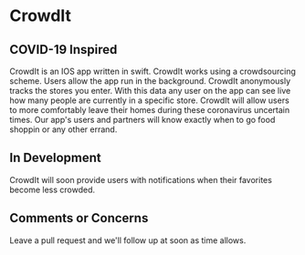 # CrowdIt
## COVID-19 Inspired

CrowdIt is an IOS app written in swift. CrowdIt works using a crowdsourcing scheme. Users allow the app run in the background. CrowdIt anonymously tracks the stores you enter. With this data any user on the app can see live how many people are currently in a specific store. CrowdIt will allow users to more comfortably leave their homes during these coronavirus uncertain times. Our app's users and partners will know exactly when to go food shoppin or any other errand.

## In Development
CrowdIt will soon provide users with notifications when their favorites become less crowded.

## Comments or Concerns
Leave a pull request and we'll follow up at soon as time allows.
